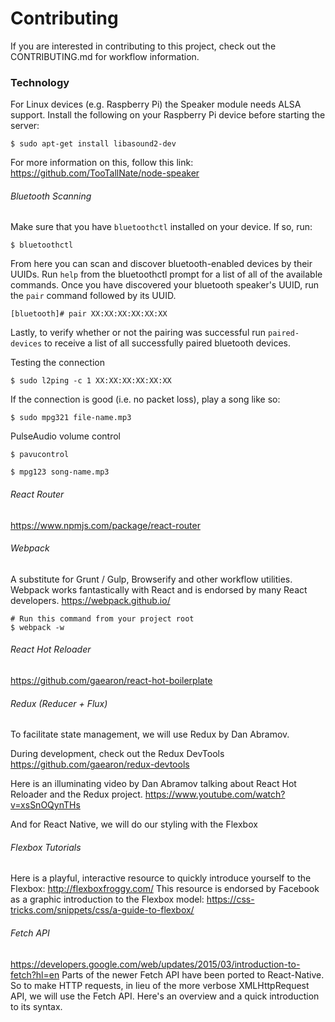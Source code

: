 # Contributing

If you are interested in contributing to this project, check out the CONTRIBUTING.md for workflow information.

### Technology

For Linux devices (e.g. Raspberry Pi) the Speaker module needs ALSA support.
Install the following on your Raspberry Pi device before starting the server:

```
$ sudo apt-get install libasound2-dev
```
For more information on this, follow this link: https://github.com/TooTallNate/node-speaker

###### Bluetooth Scanning

Make sure that you have `bluetoothctl` installed on your device. If so, run:

```
$ bluetoothctl
```

From here you can scan and discover bluetooth-enabled devices by their UUIDs. Run `help` from the bluetoothctl prompt for a list of all of the available commands. Once you have discovered your bluetooth speaker's UUID, run the `pair` command followed by its UUID.

```
[bluetooth]# pair XX:XX:XX:XX:XX:XX
```

Lastly, to verify whether or not the pairing was successful run `paired-devices` to receive a list of all successfully paired bluetooth devices.

Testing the connection

```
$ sudo l2ping -c 1 XX:XX:XX:XX:XX:XX
```

If the connection is good (i.e. no packet loss), play a song like so:
```
$ sudo mpg321 file-name.mp3
```

PulseAudio volume control
```
$ pavucontrol
```

```
$ mpg123 song-name.mp3
```

###### React Router
https://www.npmjs.com/package/react-router

###### Webpack
A substitute for Grunt / Gulp, Browserify and other workflow utilities. Webpack works fantastically with React and is endorsed by many React developers.
https://webpack.github.io/
```
# Run this command from your project root
$ webpack -w
```

###### React Hot Reloader
https://github.com/gaearon/react-hot-boilerplate

###### Redux (Reducer + Flux)
To facilitate state management, we will use Redux by Dan Abramov.

During development, check out the Redux DevTools
https://github.com/gaearon/redux-devtools

Here is an illuminating video by Dan Abramov talking about React Hot Reloader and the Redux project.
https://www.youtube.com/watch?v=xsSnOQynTHs

And for React Native, we will do our styling with the Flexbox
###### Flexbox Tutorials
Here is a playful, interactive resource to quickly introduce yourself to the Flexbox:
http://flexboxfroggy.com/
This resource is endorsed by Facebook as a graphic introduction to the Flexbox model:
https://css-tricks.com/snippets/css/a-guide-to-flexbox/

###### Fetch API
https://developers.google.com/web/updates/2015/03/introduction-to-fetch?hl=en
Parts of the newer Fetch API have been ported to React-Native. So to make HTTP requests, in lieu of the more verbose XMLHttpRequest API, we will use the Fetch API. Here's an overview and a quick introduction to its syntax.

